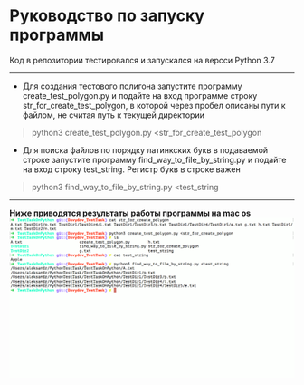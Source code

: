 **Руководство по запуску программы**
=====================

 Код в репозитории тестировался и запускался на версси Python 3.7
 ***
 * Для создания тестового полигона запустите программу create_test_polygon.py и подайте на вход программе строку str_for_create_test_polygon, в которой через пробел описаны пути к файлом, не считая путь к текущей директории
 >python3 create_test_polygon.py <str_for_create_test_polygon
 * Для поиска файлов по порядку латинкских букв в подаваемой строке запустите программу find_way_to_file_by_string.py и подайте на вход строку test_string. Регистр букв в строке важен
 >python3 find_way_to_file_by_string.py <test_string
 ***
 **Ниже приводятся результаты работы программы на mac os**
![screenshot of sample](https://github.com/SpceForMind/images/blob/master/Запуск%20тестового%20задания.png)
